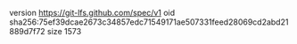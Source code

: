 version https://git-lfs.github.com/spec/v1
oid sha256:75ef39dcae2673c34857edc71549171ae507331feed28069cd2abd21889d7f72
size 1573
